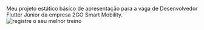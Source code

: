Meu projeto estático básico de apresentação para a vaga de Desenvolvedor Flutter Júnior da empresa 2GO Smart Mobility.
![registre o seu melhor treino](https://user-images.githubusercontent.com/61065553/213034613-87f6e843-d96c-4cd2-a622-479bbf7abcad.png)

